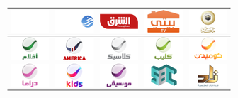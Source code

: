 | ![](https://raw.githubusercontent.com/RevGear/logo/master/Countries/SA/AlEkhbariya.png) | ![](https://raw.githubusercontent.com/RevGear/logo/master/Countries/SA/AlKhalij.png) | ![](https://raw.githubusercontent.com/RevGear/logo/master/Countries/SA/Asharq.png) | ![](https://raw.githubusercontent.com/RevGear/logo/master/Countries/SA/Beity.png) | ![](https://raw.githubusercontent.com/RevGear/logo/master/Countries/SA/MakkahTV.png) | 
|:---:|:---:|:---:|:---:|:---:| 
| ![](https://raw.githubusercontent.com/RevGear/logo/master/Countries/SA/RotanaAflam.png) | ![](https://raw.githubusercontent.com/RevGear/logo/master/Countries/SA/RotanaAmerica.png) | ![](https://raw.githubusercontent.com/RevGear/logo/master/Countries/SA/RotanaClassic.png) | ![](https://raw.githubusercontent.com/RevGear/logo/master/Countries/SA/RotanaClip.png) | ![](https://raw.githubusercontent.com/RevGear/logo/master/Countries/SA/RotanaComedy.png) | 
| ![](https://raw.githubusercontent.com/RevGear/logo/master/Countries/SA/RotanaDrama.png) | ![](https://raw.githubusercontent.com/RevGear/logo/master/Countries/SA/RotanaKids.png) | ![](https://raw.githubusercontent.com/RevGear/logo/master/Countries/SA/RotanaMusic.png) | ![](https://raw.githubusercontent.com/RevGear/logo/master/Countries/SA/SBC.png) | ![](https://raw.githubusercontent.com/RevGear/logo/master/Countries/SA/ZadTV.png) | 
